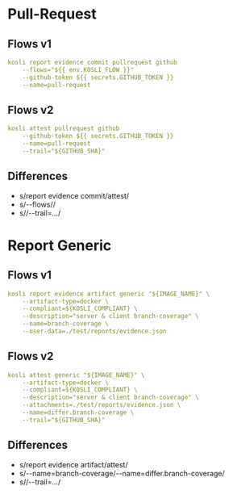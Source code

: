 
# Pull-Request

## Flows v1

```yml
kosli report evidence commit pullrequest github
    --flows="${{ env.KOSLI_FLOW }}"
    --github-token ${{ secrets.GITHUB_TOKEN }}
    --name=pull-request
```

## Flows v2

```yml
kosli attest pullrequest github
    --github-token ${{ secrets.GITHUB_TOKEN }}
    --name=pull-request
    --trail="${GITHUB_SHA}"
```

## Differences

- s/report evidence commit/attest/
- s/--flows//
- s//--trail=.../


# Report Generic

## Flows v1

```yml
kosli report evidence artifact generic "${IMAGE_NAME}" \
    --artifact-type=docker \
    --compliant=${KOSLI_COMPLIANT} \
    --description="server & client branch-coverage" \
    --name=branch-coverage \
    --user-data=./test/reports/evidence.json
```

## Flows v2

```yml
kosli attest generic "${IMAGE_NAME}" \
    --artifact-type=docker \
    --compliant=${KOSLI_COMPLIANT} \
    --description="server & client branch-coverage" \
    --attachments=./test/reports/evidence.json \
    --name=differ.branch-coverage \
    --trail="${GITHUB_SHA}"
```

## Differences

- s/report evidence artifact/attest/
- s/--name=branch-coverage/--name=differ.branch-coverage/
- s//--trail=.../


